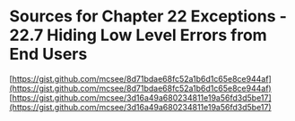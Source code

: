 # Sources for Chapter 22 Exceptions - 22.7 Hiding Low Level Errors from End Users

[https://gist.github.com/mcsee/8d71bdae68fc52a1b6d1c65e8ce944af](https://gist.github.com/mcsee/8d71bdae68fc52a1b6d1c65e8ce944af)
[https://gist.github.com/mcsee/3d16a49a680234811e19a56fd3d5be17](https://gist.github.com/mcsee/3d16a49a680234811e19a56fd3d5be17)